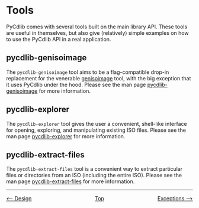 # Tools

PyCdlib comes with several tools built on the main library API.  These tools are useful in themselves, but also give (relatively) simple examples on how to use the PyCdlib API in a real application.

## pycdlib-genisoimage
The `pycdlib-genisoimage` tool aims to be a flag-compatible drop-in replacement for the venerable [genisoimage](https://linux.die.net/man/1/genisoimage) tool, with the big exception that it uses PyCdlib under the hood.  Please see the man page [pycdlib-genisoimage](pycdlib-genisoimage.html) for more information.

## pycdlib-explorer
The `pycdlib-explorer` tool gives the user a convenient, shell-like interface for opening, exploring, and manipulating existing ISO files.  Please see the man page [pycdlib-explorer](pycdlib-explorer.html) for more information.

## pycdlib-extract-files
The `pycdlib-extract-files` tool is a convenient way to extract particular files or directories from an ISO (including the entire ISO).  Please see the man page [pycdlib-extract-files](pycdlib-extract-files.html) for more information.

---

<div style="width: 100%; display: table;">
  <div style="display: table-row;">
    <div style="width: 33%; display: table-cell; text-align: left;">
      <a href="design.html"><-- Design</a>
    </div>
    <div style="width: 33%; display: table-cell; text-align: center;">
      <a href="https://clalancette.github.io/pycdlib/">Top</a>
    </div>
    <div style="width: 33%; display: table-cell; text-align: right;">
      <a href="exceptions.html">Exceptions --></a>
    </div>
</div>
